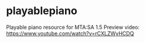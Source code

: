 # playablepiano
Playable piano resource for MTA:SA 1.5
Preview video: https://www.youtube.com/watch?v=rCXLZWyHCDQ
